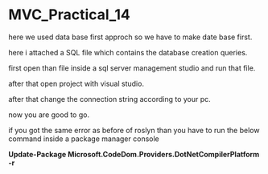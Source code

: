 # MVC_Practical_14

here we used data base first approch so we have to make date base first.

here i attached a SQL file which contains the database creation queries.

first open than file inside a sql server management studio and run that file.

after that open project with visual studio.

after that change the connection string according to your pc.

now you are good to go.

if you got the same error as before of roslyn than you have to run the below command inside a package manager console

<strong> Update-Package Microsoft.CodeDom.Providers.DotNetCompilerPlatform -r </strong>
